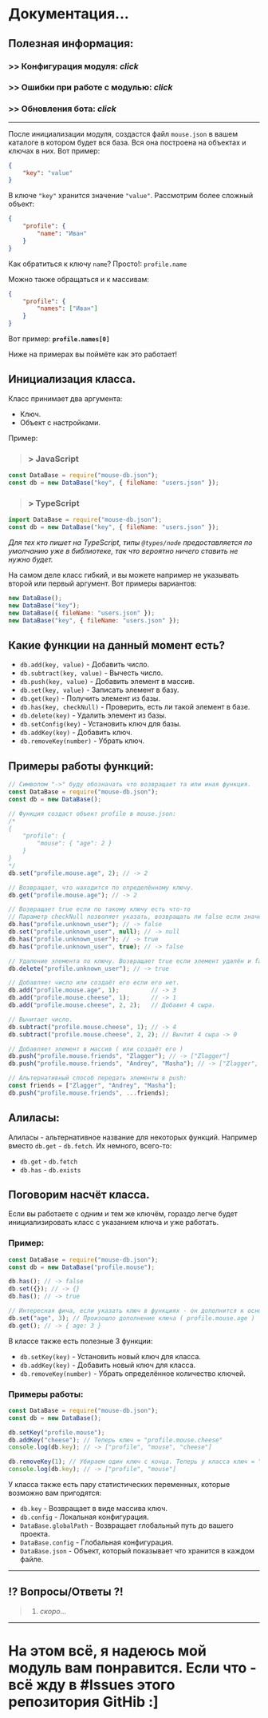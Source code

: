 # Документация...
## Полезная информация:
### >> Конфигурация модуля: *click*
### >> Ошибки при работе с модулью: *click*
### >> Обновления бота: *click*
---
После инициализации модуля, создастся файл `mouse.json` в вашем каталоге в котором будет вся база. Вся она построена на объектах и ключах в них. Вот пример:
```json
{
    "key": "vаlue"
}
```
В ключе `"key"`  хранится значение `"value"`. Рассмотрим более сложный объект:
```json
{
    "profile": {
        "name": "Иван"
    }
}
```
Как обратиться к ключу `name`? Просто!: `profile.name`

Можно также обращаться и к массивам:
```json
{
    "profile": {
        "names": ["Иван"]
    }
}
```
Вот пример: **`profile.names[0]`**

Ниже на примерах вы поймёте как это работает!
## Инициализация класса.
Класс принимает два аргумента: 
- Ключ.
- Объект с настройками.

Пример:
> ### > JаvаScript
```js
const DataBase = require("mouse-db.json");
const db = new DataBase("key", { fileName: "users.json" });
```
> ### > TypeScript
```js
import DataBase = require("mouse-db.json");
const db = new DataBase("key", { fileName: "users.json" });
```
*Для тех кто пишет на TypeScript, типы `@types/node` предоставляется по умолчанию уже в библиотеке, так что вероятно ничего ставить не нужно будет.*

На самом деле класс гибкий, и вы можете например не указывать второй или первый аргумент. Вот примеры вариантов:
```js
new DataBase();
new DataBase("key");
new DataBase({ fileName: "users.json" });
new DataBase("key", { fileName: "users.json" });
```
## Какие функции на данный момент есть?
- `db.add(key, value)`         - Добавить число.
- `db.subtract(key, value)`    - Вычесть число.
- `db.push(key, value)`        - Добавить элемент в массив.
- `db.set(key, value)`         - Записать элемент в базу.
- `db.get(key)`                - Получить элемент из базы.
- `db.has(key, checkNull)`     - Проверить, есть ли такой элемент в базе.
- `db.delete(key)`             - Удалить элемент из базы.
- `db.setConfig(key)`          - Установить ключ для базы.
- `db.addKey(key)`             - Добавить ключ.
- `db.removeKey(number)`       - Убрать ключ.


## Примеры работы функций:
```js
// Символом "->" буду обозначать что возвращает та или иная функция.
const DataBase = require("mouse-db.json");
const db = new DataBase();

// Функция создаст объект profile в mouse.json:
/*
{
    "profile": {
        "mouse": { "age": 2 }
    }
}
*/
db.set("profile.mouse.age", 2); // -> 2

// Возвращает, что находится по определённому ключу.
db.get("profile.mouse.age"); // -> 2

// Возвращает true если по такомy ключу есть что-то
// Параметр checkNull позволяет указать, возвращать ли false если значение равно null
db.has("profile.unknown_user"); // -> false
db.set("profile.unknown_user", null); // -> null
db.has("profile.unknown_user"); // -> true
db.has("profile.unknown_user", true); // -> false

// Удаление элемента по ключу. Возвращает true если элемент удалён и false если нет.
db.delete("profile.unknown_user"); // -> true

// Добавляет число или создаёт его если его нет.
db.add("profile.mouse.age", 1);         // -> 3
db.add("profile.mouse.cheese", 1);      // -> 1
db.add("profile.mouse.cheese", 2, 2);   // Добавит 4 сыра.

// Вычитает число.
db.subtract("profile.mouse.cheese", 1); // -> 4
db.subtract("profile.mouse.cheese", 2, 2); // Вычтит 4 сыра -> 0

// Добавляет элемент в массив ( или создаёт его )
db.push("profile.mouse.friends", "Zlagger"); // -> ["Zlagger"]
db.push("profile.mouse.friends", "Аndrey", "Mаshа"); // -> ["Zlagger", "Аndrey", "Mаshа"]

// Альтернативный способ передать элементы в push:
const friends = ["Zlagger", "Аndrey", "Mаshа"];
db.push("profile.mouse.friends", ...friends);
```
## Алиласы:
Алиласы - альтернативное название для некоторых функций. Например вместо `db.get` - `db.fetch`. Их немного, всего-то:
- `db.get` - `db.fetch`
- `db.has` - `db.exists`
## Поговорим насчёт класса.
Если вы работаете с одним и тем же ключём, гораздо легче будет инициализировать класс с указанием ключа и уже работать.
### Пример:
```js
const DataBase = require("mouse-db.json");
const db = new DataBase("profile.mouse");

db.has(); // -> false
db.set({}); // -> {}
db.has(); // -> true

// Интересная фича, если указать ключ в функциях - он дополнится к основному. Пример:
db.set("age", 3); // Произошло дополнение ключа ( profile.mouse.age )
db.get(); // -> { age: 3 }
```
В классе также есть полезные 3 функции:
- `db.setKey(key)` - Установить новый ключ для класса.
- `db.addKey(key)` - Добавить новый ключ для класса.
- `db.removeKey(number)` - Убрать определённое количество ключей.
### Примеры работы:
```js
const DataBase = require("mouse-db.json");
const db = new DataBase();

db.setKey("profile.mouse");
db.addKey("cheese"); // Теперь ключ = "profile.mouse.cheese"
console.log(db.key); // -> ["profile", "mouse", "cheese"]

db.removeKey(1); // Убираем один ключ с конца. Теперь у класса ключ = "profile.mouse"
console.log(db.key); // -> ["profile", "mouse"]
```
У класса также есть пару статистических переменных, которые возможно вам пригодятся:
- `db.key`     - Возвращает в виде массива ключ.
- `db.config`  - Локальная конфигурация.
- `DataBase.globalPath` - Возвращает глобальный путь до вашего проекта.
- `DataBase.config`     - Глобальная конфигурация.
- `DataBase.json`       - Объект, который показывает что хранится в каждом файле.
---
## **!? Вопросы/Ответы ?!**
> 1. *скоро...*
---
# На этом всё, я надеюсь мой модуль вам понравится. Если что - всё жду в #Issues этого репозитория GitHib :]
